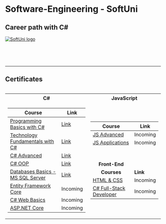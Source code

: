 # Software-Engineering - SoftUni
## Career path with C#

<a href="https://softuni.bg/trainings/courses" rel="Courses"> ![SoftUni logo][logo] </a>

[logo]: http://innovationstarterbox.bg/wp-content/uploads/2016/05/Softuni_logo_trasparent.png "Logo Title Text 2"

<br/>
<br/>
<br/>

---

<h2> Certificates </h2>

<table align="left">
  
<tr>
  <th> C# </th>
  <th> JavaScript </th>
</tr>

<tr>
<td>

| **Course**                                                            | **Link**                                                   |
| --------------------------------------------------------------------- | ---------------------------------------------------------- |
| <a href="https://softuni.bg/trainings/3620/programming-basics-with-csharp-january-2022#lesson-36462" > Programming Basics with C# </a>|<a href="https://softuni.bg/certificates/details/124977/86c84270"> Link</a> |
| <a href="https://softuni.bg/trainings/3729/programming-fundamentals-with-csharp-may-2022"> Technology Fundamentals with C# </a> | <a href="https://softuni.bg/certificates/details/139301/5a26dd13"> Link</a> |
| <a href="https://softuni.bg/trainings/3842/csharp-advanced-september-2022"> C# Advanced </a>                                          | <a href="https://softuni.bg/certificates/details/143934/ad8bda7d"> Link</a>|
| <a href="https://softuni.bg/trainings/3843/csharp-oop-october-2022"> C# OOP </a>                                               | <a href="https://softuni.bg/certificates/details/150721/27d3c37b"> Link</a>
| <a href="https://softuni.bg/trainings/4088/programming-fundamentals-may-2023"> Databases Basics - MS SQL Server </a>                     | <a href="https://softuni.bg/certificates/details/157738/bcbf9ec4"> Link</a> |
| <a href=""> Entity Framework Core </a>                                | <!-- <a href=""> Link</a> --> Incoming|
| <a href=""> C# Web Basics </a>                                        | <!-- <a href=""> Link</a> --> Incoming|
| <a href=""> ASP.NET Core </a>                                         | <!-- <a href=""> Link</a> --> Incoming|
  
</td>
<td>


| **Course**                                                                                  | **Link**                                                                    |
| ------------------------------------------------------------------------------------------- | --------------------------------------------------------------------------- |
| <a href=""> JS Advanced </a>          |<!-- <a href=""> Link</a> --> Incoming      |
| <a href=""> JS Applications </a>      |<!-- <a href=""> Link</a> --> Incoming      | 
|  <p> </p>                                                                          |
|  <p> </p>                                                                          |
| <div align="center">**Front-End**   </div>                                          |
| <div align="center">**Courses**   </div>                                           | **Link**  |
| <a href=""> HTML & CSS </a>                 |<!-- <a href=""> Link</a> --> Incoming|
| <a href=""> C# Full-Stack Developer </a>    |<!-- <a href=""> Link</a> --> Incoming|

</td>
  
</table>
